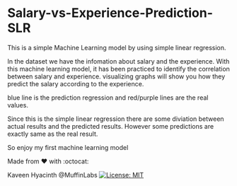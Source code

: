 # Salary-vs-Experience-Prediction-SLR

This is a simple Machine Learning model by using simple linear regression. 

In the dataset we have the infomation about salary and the experience. With this machine learning model, it has been practiced to identify the correlation between salary and experience.
visualizing graphs will show you how they predict the salary according to the experience.

blue line is the prediction regression and red/purple lines are the real values.

Since this is the simple linear regression there are some diviation between actual results and the predicted results. However some predictions are exactly same as the real result.

So enjoy my first machine learning model

Made from :heart: with :octocat:

Kaveen Hyacinth @MuffinLabs
[![License: MIT](https://img.shields.io/badge/License-MIT-green.svg)](https://opensource.org/licenses/MIT)

